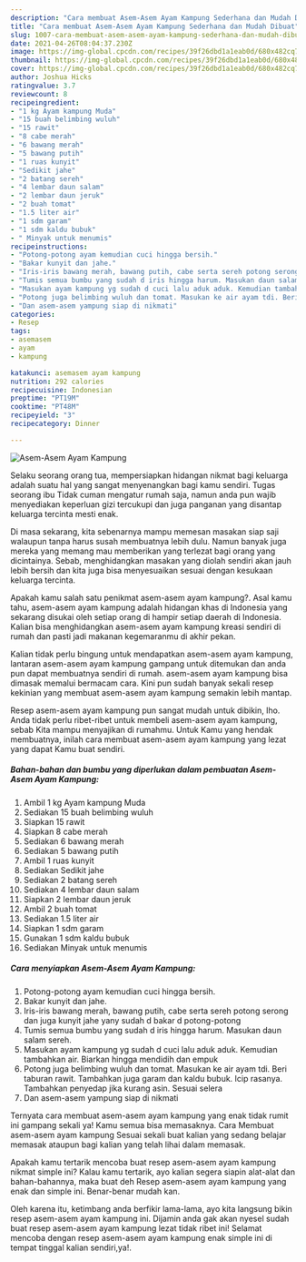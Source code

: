 ```yaml
---
description: "Cara membuat Asem-Asem Ayam Kampung Sederhana dan Mudah Dibuat"
title: "Cara membuat Asem-Asem Ayam Kampung Sederhana dan Mudah Dibuat"
slug: 1007-cara-membuat-asem-asem-ayam-kampung-sederhana-dan-mudah-dibuat
date: 2021-04-26T08:04:37.230Z
image: https://img-global.cpcdn.com/recipes/39f26dbd1a1eab0d/680x482cq70/asem-asem-ayam-kampung-foto-resep-utama.jpg
thumbnail: https://img-global.cpcdn.com/recipes/39f26dbd1a1eab0d/680x482cq70/asem-asem-ayam-kampung-foto-resep-utama.jpg
cover: https://img-global.cpcdn.com/recipes/39f26dbd1a1eab0d/680x482cq70/asem-asem-ayam-kampung-foto-resep-utama.jpg
author: Joshua Hicks
ratingvalue: 3.7
reviewcount: 8
recipeingredient:
- "1 kg Ayam kampung Muda"
- "15 buah belimbing wuluh"
- "15 rawit"
- "8 cabe merah"
- "6 bawang merah"
- "5 bawang putih"
- "1 ruas kunyit"
- "Sedikit jahe"
- "2 batang sereh"
- "4 lembar daun salam"
- "2 lembar daun jeruk"
- "2 buah tomat"
- "1.5 liter air"
- "1 sdm garam"
- "1 sdm kaldu bubuk"
- " Minyak untuk menumis"
recipeinstructions:
- "Potong-potong ayam kemudian cuci hingga bersih."
- "Bakar kunyit dan jahe."
- "Iris-iris bawang merah, bawang putih, cabe serta sereh potong serong dan juga kunyit jahe yany sudah d bakar d potong-potong"
- "Tumis semua bumbu yang sudah d iris hingga harum. Masukan daun salam sereh."
- "Masukan ayam kampung yg sudah d cuci lalu aduk aduk. Kemudian tambahkan air. Biarkan hingga mendidih dan empuk"
- "Potong juga belimbing wuluh dan tomat. Masukan ke air ayam tdi. Beri taburan rawit. Tambahkan juga garam dan kaldu bubuk. Icip rasanya. Tambahkan penyedap jika kurang asin. Sesuai selera"
- "Dan asem-asem yampung siap di nikmati"
categories:
- Resep
tags:
- asemasem
- ayam
- kampung

katakunci: asemasem ayam kampung 
nutrition: 292 calories
recipecuisine: Indonesian
preptime: "PT19M"
cooktime: "PT48M"
recipeyield: "3"
recipecategory: Dinner

---
```



![Asem-Asem Ayam Kampung](https://img-global.cpcdn.com/recipes/39f26dbd1a1eab0d/680x482cq70/asem-asem-ayam-kampung-foto-resep-utama.jpg)

Selaku seorang orang tua, mempersiapkan hidangan nikmat bagi keluarga adalah suatu hal yang sangat menyenangkan bagi kamu sendiri. Tugas seorang ibu Tidak cuman mengatur rumah saja, namun anda pun wajib menyediakan keperluan gizi tercukupi dan juga panganan yang disantap keluarga tercinta mesti enak.

Di masa  sekarang, kita sebenarnya mampu memesan masakan siap saji walaupun tanpa harus susah membuatnya lebih dulu. Namun banyak juga mereka yang memang mau memberikan yang terlezat bagi orang yang dicintainya. Sebab, menghidangkan masakan yang diolah sendiri akan jauh lebih bersih dan kita juga bisa menyesuaikan sesuai dengan kesukaan keluarga tercinta. 



Apakah kamu salah satu penikmat asem-asem ayam kampung?. Asal kamu tahu, asem-asem ayam kampung adalah hidangan khas di Indonesia yang sekarang disukai oleh setiap orang di hampir setiap daerah di Indonesia. Kalian bisa menghidangkan asem-asem ayam kampung kreasi sendiri di rumah dan pasti jadi makanan kegemaranmu di akhir pekan.

Kalian tidak perlu bingung untuk mendapatkan asem-asem ayam kampung, lantaran asem-asem ayam kampung gampang untuk ditemukan dan anda pun dapat membuatnya sendiri di rumah. asem-asem ayam kampung bisa dimasak memalui bermacam cara. Kini pun sudah banyak sekali resep kekinian yang membuat asem-asem ayam kampung semakin lebih mantap.

Resep asem-asem ayam kampung pun sangat mudah untuk dibikin, lho. Anda tidak perlu ribet-ribet untuk membeli asem-asem ayam kampung, sebab Kita mampu menyajikan di rumahmu. Untuk Kamu yang hendak membuatnya, inilah cara membuat asem-asem ayam kampung yang lezat yang dapat Kamu buat sendiri.

<!--inarticleads1-->

##### Bahan-bahan dan bumbu yang diperlukan dalam pembuatan Asem-Asem Ayam Kampung:

1. Ambil 1 kg Ayam kampung Muda
1. Sediakan 15 buah belimbing wuluh
1. Siapkan 15 rawit
1. Siapkan 8 cabe merah
1. Sediakan 6 bawang merah
1. Sediakan 5 bawang putih
1. Ambil 1 ruas kunyit
1. Sediakan Sedikit jahe
1. Sediakan 2 batang sereh
1. Sediakan 4 lembar daun salam
1. Siapkan 2 lembar daun jeruk
1. Ambil 2 buah tomat
1. Sediakan 1.5 liter air
1. Siapkan 1 sdm garam
1. Gunakan 1 sdm kaldu bubuk
1. Sediakan  Minyak untuk menumis




<!--inarticleads2-->

##### Cara menyiapkan Asem-Asem Ayam Kampung:

1. Potong-potong ayam kemudian cuci hingga bersih.
1. Bakar kunyit dan jahe.
1. Iris-iris bawang merah, bawang putih, cabe serta sereh potong serong dan juga kunyit jahe yany sudah d bakar d potong-potong
1. Tumis semua bumbu yang sudah d iris hingga harum. Masukan daun salam sereh.
1. Masukan ayam kampung yg sudah d cuci lalu aduk aduk. Kemudian tambahkan air. Biarkan hingga mendidih dan empuk
1. Potong juga belimbing wuluh dan tomat. Masukan ke air ayam tdi. Beri taburan rawit. Tambahkan juga garam dan kaldu bubuk. Icip rasanya. Tambahkan penyedap jika kurang asin. Sesuai selera
1. Dan asem-asem yampung siap di nikmati




Ternyata cara membuat asem-asem ayam kampung yang enak tidak rumit ini gampang sekali ya! Kamu semua bisa memasaknya. Cara Membuat asem-asem ayam kampung Sesuai sekali buat kalian yang sedang belajar memasak ataupun bagi kalian yang telah lihai dalam memasak.

Apakah kamu tertarik mencoba buat resep asem-asem ayam kampung nikmat simple ini? Kalau kamu tertarik, ayo kalian segera siapin alat-alat dan bahan-bahannya, maka buat deh Resep asem-asem ayam kampung yang enak dan simple ini. Benar-benar mudah kan. 

Oleh karena itu, ketimbang anda berfikir lama-lama, ayo kita langsung bikin resep asem-asem ayam kampung ini. Dijamin anda gak akan nyesel sudah buat resep asem-asem ayam kampung lezat tidak ribet ini! Selamat mencoba dengan resep asem-asem ayam kampung enak simple ini di tempat tinggal kalian sendiri,ya!.


